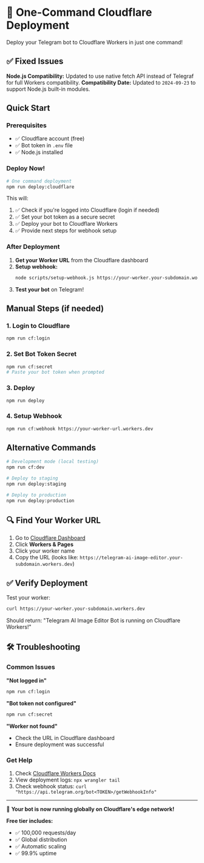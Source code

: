 # 🚀 One-Command Cloudflare Deployment

Deploy your Telegram bot to Cloudflare Workers in just one command!

## ✅ Fixed Issues

**Node.js Compatibility:** Updated to use native fetch API instead of Telegraf for full Workers compatibility.
**Compatibility Date:** Updated to `2024-09-23` to support Node.js built-in modules.

## Quick Start

### Prerequisites
- ✅ Cloudflare account (free)
- ✅ Bot token in `.env` file
- ✅ Node.js installed

### Deploy Now!

```bash
# One command deployment
npm run deploy:cloudflare
```

This will:
1. ✅ Check if you're logged into Cloudflare (login if needed)
2. ✅ Set your bot token as a secure secret  
3. ✅ Deploy your bot to Cloudflare Workers
4. ✅ Provide next steps for webhook setup

### After Deployment

1. **Get your Worker URL** from the Cloudflare dashboard
2. **Setup webhook:**
   ```bash
   node scripts/setup-webhook.js https://your-worker.your-subdomain.workers.dev
   ```
3. **Test your bot** on Telegram!

## Manual Steps (if needed)

### 1. Login to Cloudflare
```bash
npm run cf:login
```

### 2. Set Bot Token Secret
```bash
npm run cf:secret
# Paste your bot token when prompted
```

### 3. Deploy
```bash
npm run deploy
```

### 4. Setup Webhook
```bash
npm run cf:webhook https://your-worker-url.workers.dev
```

## Alternative Commands

```bash
# Development mode (local testing)
npm run cf:dev

# Deploy to staging
npm run deploy:staging

# Deploy to production  
npm run deploy:production
```

## 🔍 Find Your Worker URL

1. Go to [Cloudflare Dashboard](https://dash.cloudflare.com)
2. Click **Workers & Pages**
3. Click your worker name
4. Copy the URL (looks like: `https://telegram-ai-image-editor.your-subdomain.workers.dev`)

## ✅ Verify Deployment

Test your worker:
```bash
curl https://your-worker.your-subdomain.workers.dev
```

Should return: "Telegram AI Image Editor Bot is running on Cloudflare Workers!"

## 🛠️ Troubleshooting

### Common Issues

**"Not logged in"**
```bash
npm run cf:login
```

**"Bot token not configured"**  
```bash
npm run cf:secret
```

**"Worker not found"**
- Check the URL in Cloudflare dashboard
- Ensure deployment was successful

### Get Help

1. Check [Cloudflare Workers Docs](https://developers.cloudflare.com/workers/)
2. View deployment logs: `npx wrangler tail`
3. Check webhook status: `curl "https://api.telegram.org/bot<TOKEN>/getWebhookInfo"`

---

🎉 **Your bot is now running globally on Cloudflare's edge network!**

**Free tier includes:**
- ✅ 100,000 requests/day
- ✅ Global distribution  
- ✅ Automatic scaling
- ✅ 99.9% uptime
